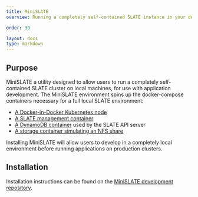 ```yaml
---
title: MiniSLATE 
overview: Running a completely self-contained SLATE instance in your development environment

order: 30 

layout: docs
type: markdown
---
```


## Purpose

MiniSLATE a utility designed to allow users to run a completely self-contained SLATE cluster on local machines, for use with application development. The MiniSLATE environment spins up the docker-compose containers necessary for a full local SLATE environment:

- [A Docker-in-Docker Kubernetes node](https://github.com/slateci/minislate/blob/master/kube/Dockerfile)
- [A SLATE management container](https://github.com/slateci/minislate/blob/master/slate/Dockerfile)
- [A DynamoDB container](https://hub.docker.com/r/dwmkerr/dynamodb) used by the SLATE API server
- [A storage container simulating an NFS share](https://hub.docker.com/r/itsthenetwork/nfs-server-alpine)

Installing MiniSLATE will allow users to develop in a completely local environment before running applications on production clusters.

## Installation

Installation instructions can be found on the [MiniSLATE development repository](https://github.com/slateci/minislate).
